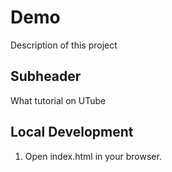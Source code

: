 # Demo
Description of this project


## Subheader
What tutorial on UTube

## Local Development
1. Open index.html in your browser. 